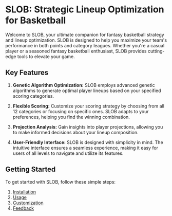 # SLOB: Strategic Lineup Optimization for Basketball

Welcome to SLOB, your ultimate companion for fantasy basketball strategy and lineup optimization. SLOB is designed to help you maximize your team's performance in both points and category leagues. Whether you're a casual player or a seasoned fantasy basketball enthusiast, SLOB provides cutting-edge tools to elevate your game.

## Key Features

1. **Genetic Algorithm Optimization:** SLOB employs advanced genetic algorithms to generate optimal player lineups based on your specified scoring categories.

2. **Flexible Scoring:** Customize your scoring strategy by choosing from all 12 categories or focusing on specific ones. SLOB adapts to your preferences, helping you find the winning combination.

3. **Projection Analysis:** Gain insights into player projections, allowing you to make informed decisions about your lineup composition.

4. **User-Friendly Interface:** SLOB is designed with simplicity in mind. The intuitive interface ensures a seamless experience, making it easy for users of all levels to navigate and utilize its features.

## Getting Started

To get started with SLOB, follow these simple steps:

1. [Installation](#installation)
2. [Usage](#usage)
3. [Customization](#customization)
4. [Feedback](#feedback)
